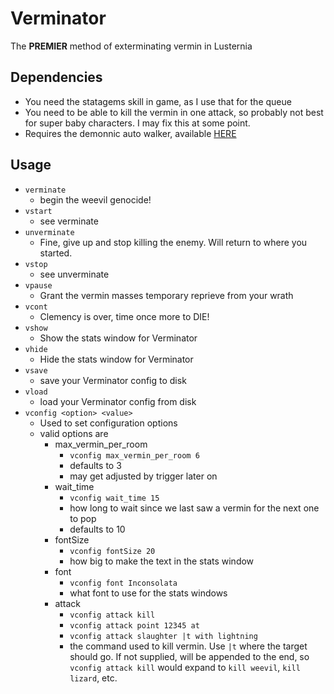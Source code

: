 # Verminator

The **PREMIER** method of exterminating vermin in Lusternia

## Dependencies

* You need the statagems skill in game, as I use that for the queue
* You need to be able to kill the vermin in one attack, so probably not best for super baby characters. I may fix this at some point.
* Requires the demonnic auto walker, available [HERE](https://github.com/demonnic/demonnicAutoWalker)

## Usage

* `verminate`
  * begin the weevil genocide!
* `vstart`
  * see verminate
* `unverminate`
  * Fine, give up and stop killing the enemy. Will return to where you started.
* `vstop`
  * see unverminate
* `vpause`
  * Grant the vermin masses temporary reprieve from your wrath
* `vcont`
  * Clemency is over, time once more to DIE!
* `vshow`
  * Show the stats window for Verminator
* `vhide`
  * Hide the stats window for Verminator
* `vsave`
  * save your Verminator config to disk
* `vload`
  * load your Verminator config from disk
* `vconfig <option> <value>`
  * Used to set configuration options
  * valid options are
    * max_vermin_per_room
      * `vconfig max_vermin_per_room 6`
      * defaults to 3
      * may get adjusted by trigger later on
    * wait_time
      * `vconfig wait_time 15`
      * how long to wait since we last saw a vermin for the next one to pop
      * defaults to 10
    * fontSize
      * `vconfig fontSize 20`
      * how big to make the text in the stats window
    * font
      * `vconfig font Inconsolata`
      * what font to use for the stats windows
    * attack
      * `vconfig attack kill`
      * `vconfig attack point 12345 at`
      * `vconfig attack slaughter |t with lightning`
      * the command used to kill vermin. Use `|t` where the target should go. If not supplied, will be appended to the end, so `vconfig attack kill` would expand to `kill weevil`, `kill lizard`, etc.
